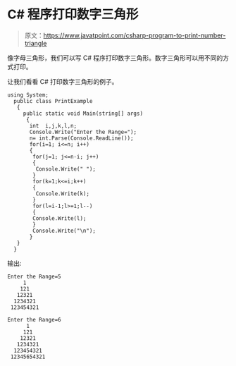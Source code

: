 # C# 程序打印数字三角形

> 原文：<https://www.javatpoint.com/csharp-program-to-print-number-triangle>

像字母三角形，我们可以写 C# 程序打印数字三角形。数字三角形可以用不同的方式打印。

让我们看看 C# 打印数字三角形的例子。

```
using System;
  public class PrintExample
   {
     public static void Main(string[] args)
      {
       int  i,j,k,l,n;         
       Console.Write("Enter the Range=");  
       n= int.Parse(Console.ReadLine());   
       for(i=1; i<=n; i++)    
       {    	
        for(j=1; j<=n-i; j++)    
        {    
         Console.Write(" ");    
        }    
        for(k=1;k<=i;k++)    
        {    
         Console.Write(k);    
        }    
        for(l=i-1;l>=1;l--)    
        {    
        Console.Write(l);    
        }    
        Console.Write("\n");    
       }     
   }
  }

```

输出:

```
Enter the Range=5
     1
    121
   12321
  1234321
 123454321  

```

```
Enter the Range=6
      1
     121
    12321
   1234321 
  123454321
 12345654321  

```